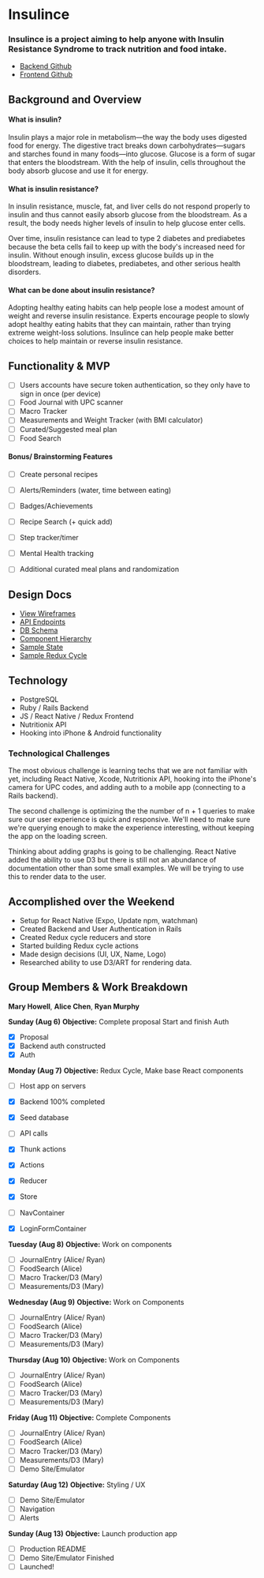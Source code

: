 # Insulince

### Insulince is a project aiming to help anyone with Insulin Resistance Syndrome to track nutrition and food intake.

* [Backend Github](https://github.com/achen118/insulince-api)<br />
* [Frontend Github](https://github.com/rmurphy178/insulince)

## Background and Overview
#### What is insulin?
Insulin plays a major role in metabolism—the way the body uses digested food for energy. The digestive tract breaks down carbohydrates—sugars and starches found in many foods—into glucose. Glucose is a form of sugar that enters the bloodstream. With the help of insulin, cells throughout the body absorb glucose and use it for energy.

#### What is insulin resistance?
In insulin resistance, muscle, fat, and liver cells do not respond properly to insulin and thus cannot easily absorb glucose from the bloodstream. As a result, the body needs higher levels of insulin to help glucose enter cells.

Over time, insulin resistance can lead to type 2 diabetes and prediabetes because the beta cells fail to keep up with the body's increased need for insulin. Without enough insulin, excess glucose builds up in the bloodstream, leading to diabetes, prediabetes, and other serious health disorders.

#### What can be done about insulin resistance?
Adopting healthy eating habits can help people lose a modest amount of weight and reverse insulin resistance. Experts encourage people to slowly adopt healthy eating habits that they can maintain, rather than trying extreme weight-loss solutions. Insulince can help people make better choices to help maintain or reverse insulin resistance.

## Functionality & MVP

   - [ ] Users accounts have secure token authentication, so they only have to sign in once (per device)
   - [ ] Food Journal with UPC scanner
   - [ ] Macro Tracker
   - [ ] Measurements and Weight Tracker (with BMI calculator)
   - [ ] Curated/Suggested meal plan
   - [ ] Food Search

#### Bonus/ Brainstorming Features
   - [ ] Create personal recipes
   - [ ] Alerts/Reminders (water, time between eating)
   - [ ] Badges/Achievements
   - [ ] Recipe Search (+ quick add)
   - [ ] Step tracker/timer
   - [ ] Mental Health tracking
   - [ ] Additional curated meal plans and randomization


## Design Docs
* [View Wireframes](https://github.com/achen118/insulince-api/tree/master/docs/WireFrames)
* [API Endpoints](https://github.com/achen118/insulince-api/blob/master/docs/api_endpoints.md)
* [DB Schema](https://github.com/achen118/insulince-api/blob/master/docs/schema.md)
* [Component Hierarchy](https://github.com/achen118/insulince-api/blob/master/docs/component_hierarchy.md)
* [Sample State](https://github.com/achen118/insulince-api/blob/master/docs/sample_state.md)
* [Sample Redux Cycle](https://github.com/achen118/insulince-api/blob/master/docs/sample_redux_cycle.md)

## Technology
* PostgreSQL
* Ruby / Rails Backend
* JS / React Native / Redux Frontend
* Nutritionix API
* Hooking into iPhone & Android functionality

### Technological Challenges

The most obvious challenge is learning techs that we are not familiar with yet, including React Native, Xcode, Nutritionix API, hooking into the iPhone's camera for UPC codes, and adding auth to a mobile app (connecting to a Rails backend).

The second challenge is optimizing the the number of n + 1 queries to make sure our user experience is quick and responsive. We'll need to make sure we're querying enough to make the experience interesting, without keeping the app on the loading screen.

Thinking about adding graphs is going to be challenging.  React Native added the ability to use D3 but there is still not an abundance of documentation other than some small examples.  We will be trying to use this to render data to the user.  

## Accomplished over the Weekend
- Setup for React Native (Expo, Update npm, watchman)
- Created Backend and User Authentication in Rails
- Created Redux cycle reducers and store
- Started building Redux cycle actions
- Made design decisions (UI, UX, Name, Logo)
- Researched ability to use D3/ART for rendering data.

## Group Members & Work Breakdown

**Mary Howell**,
**Alice Chen**,
**Ryan Murphy**

__Sunday (Aug 6)__
**Objective:** Complete proposal Start and finish Auth
- [x] Proposal
- [x] Backend auth constructed
- [x] Auth

__Monday (Aug 7)__
**Objective:**  Redux Cycle, Make base React components
- [ ] Host app on servers
- [x] Backend 100% completed
- [x] Seed database
- [ ] API calls
- [x] Thunk actions
- [x] Actions
- [x] Reducer
- [x] Store
- [ ] NavContainer
- [x] LoginFormContainer


__Tuesday (Aug 8)__
**Objective:** Work on components
- [ ] JournalEntry (Alice/ Ryan)
- [ ] FoodSearch (Alice)
- [ ] Macro Tracker/D3 (Mary)
- [ ] Measurements/D3 (Mary)

__Wednesday (Aug 9)__
**Objective:**  Work on Components
- [ ] JournalEntry (Alice/ Ryan)
- [ ] FoodSearch (Alice)
- [ ] Macro Tracker/D3 (Mary)
- [ ] Measurements/D3 (Mary)

__Thursday (Aug 10)__
**Objective:** Work on Components
- [ ] JournalEntry (Alice/ Ryan)
- [ ] FoodSearch (Alice)
- [ ] Macro Tracker/D3 (Mary)
- [ ] Measurements/D3 (Mary)

__Friday (Aug 11)__
**Objective:** Complete Components
- [ ] JournalEntry (Alice/ Ryan)
- [ ] FoodSearch (Alice)
- [ ] Macro Tracker/D3 (Mary)
- [ ] Measurements/D3 (Mary)
- [ ] Demo Site/Emulator

__Saturday (Aug 12)__
**Objective:** Styling / UX
- [ ] Demo Site/Emulator
- [ ] Navigation
- [ ] Alerts

__Sunday (Aug 13)__
**Objective:** Launch production app
- [ ] Production README
- [ ] Demo Site/Emulator Finished
- [ ] Launched!

